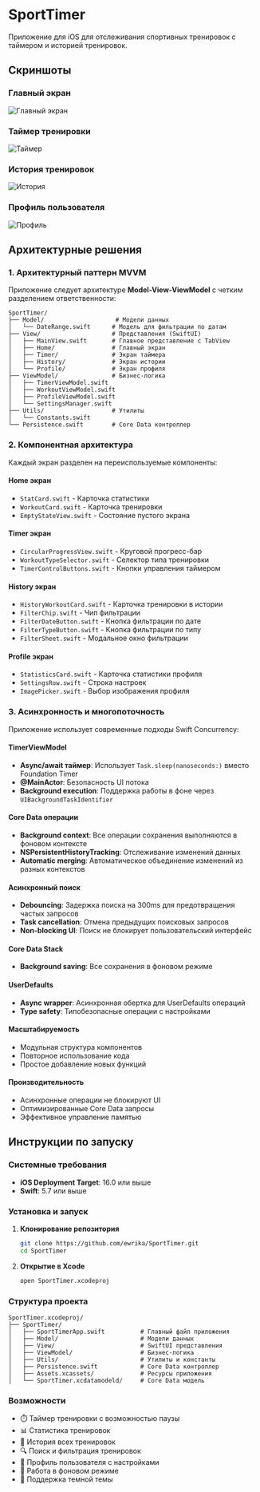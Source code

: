 # SportTimer

Приложение для iOS для отслеживания спортивных тренировок с таймером и историей тренировок.

## Скриншоты

### Главный экран
![Главный экран](screenshots/home_screen.PNG)

### Таймер тренировки
![Таймер](screenshots/timer_screen.PNG)

### История тренировок
![История](screenshots/history_screen.PNG)

### Профиль пользователя
![Профиль](screenshots/profile_screen.PNG)

## Архитектурные решения

### 1. Архитектурный паттерн MVVM

Приложение следует архитектуре **Model-View-ViewModel** с четким разделением ответственности:

```
SportTimer/
├── Model/                    # Модели данных
│   └── DateRange.swift      # Модель для фильтрации по датам
├── View/                    # Представления (SwiftUI)
│   ├── MainView.swift       # Главное представление с TabView
│   ├── Home/                # Главный экран
│   ├── Timer/               # Экран таймера
│   ├── History/             # Экран истории
│   └── Profile/             # Экран профиля
├── ViewModel/               # Бизнес-логика
│   ├── TimerViewModel.swift
│   ├── WorkoutViewModel.swift
│   ├── ProfileViewModel.swift
│   └── SettingsManager.swift
├── Utils/                   # Утилиты
│   └── Constants.swift
└── Persistence.swift        # Core Data контроллер
```

### 2. Компонентная архитектура

Каждый экран разделен на переиспользуемые компоненты:

#### Home экран
- `StatCard.swift` - Карточка статистики
- `WorkoutCard.swift` - Карточка тренировки
- `EmptyStateView.swift` - Состояние пустого экрана

#### Timer экран
- `CircularProgressView.swift` - Круговой прогресс-бар
- `WorkoutTypeSelector.swift` - Селектор типа тренировки
- `TimerControlButtons.swift` - Кнопки управления таймером

#### History экран
- `HistoryWorkoutCard.swift` - Карточка тренировки в истории
- `FilterChip.swift` - Чип фильтрации
- `FilterDateButton.swift` - Кнопка фильтрации по дате
- `FilterTypeButton.swift` - Кнопка фильтрации по типу
- `FilterSheet.swift` - Модальное окно фильтрации

#### Profile экран
- `StatisticsCard.swift` - Карточка статистики профиля
- `SettingsRow.swift` - Строка настроек
- `ImagePicker.swift` - Выбор изображения профиля

### 3. Асинхронность и многопоточность

Приложение использует современные подходы Swift Concurrency:

#### TimerViewModel
- **Async/await таймер**: Использует `Task.sleep(nanoseconds:)` вместо Foundation Timer
- **@MainActor**: Безопасность UI потока
- **Background execution**: Поддержка работы в фоне через `UIBackgroundTaskIdentifier`


#### Core Data операции
- **Background context**: Все операции сохранения выполняются в фоновом контексте
- **NSPersistentHistoryTracking**: Отслеживание изменений данных
- **Automatic merging**: Автоматическое объединение изменений из разных контекстов


#### Асинхронный поиск
- **Debouncing**: Задержка поиска на 300ms для предотвращения частых запросов
- **Task cancellation**: Отмена предыдущих поисковых запросов
- **Non-blocking UI**: Поиск не блокирует пользовательский интерфейс


#### Core Data Stack
- **Background saving**: Все сохранения в фоновом режиме

#### UserDefaults
- **Async wrapper**: Асинхронная обертка для UserDefaults операций
- **Type safety**: Типобезопасные операции с настройками

#### Масштабируемость
- Модульная структура компонентов
- Повторное использование кода
- Простое добавление новых функций

#### Производительность
- Асинхронные операции не блокируют UI
- Оптимизированные Core Data запросы
- Эффективное управление памятью

## Инструкции по запуску

### Системные требования

- **iOS Deployment Target**: 16.0 или выше
- **Swift**: 5.7 или выше

### Установка и запуск

1. **Клонирование репозитория**
   ```bash
   git clone https://github.com/ewrika/SportTimer.git
   cd SportTimer
   ```

2. **Открытие в Xcode**
   ```bash
   open SportTimer.xcodeproj
   ```

### Структура проекта

```
SportTimer.xcodeproj/
├── SportTimer/
│   ├── SportTimerApp.swift          # Главный файл приложения
│   ├── Model/                       # Модели данных
│   ├── View/                        # SwiftUI представления
│   ├── ViewModel/                   # Бизнес-логика
│   ├── Utils/                       # Утилиты и константы
│   ├── Persistence.swift            # Core Data контроллер
│   ├── Assets.xcassets/             # Ресурсы приложения
│   └── SportTimer.xcdatamodeld/     # Core Data модель
```


### Возможности
- ⏱️ Таймер тренировки с возможностью паузы
- 📊 Статистика тренировок
- 📝 История всех тренировок
- 🔍 Поиск и фильтрация тренировок
- 👤 Профиль пользователя с настройками
- 📱 Работа в фоновом режиме
- 🌙 Поддержка темной темы
